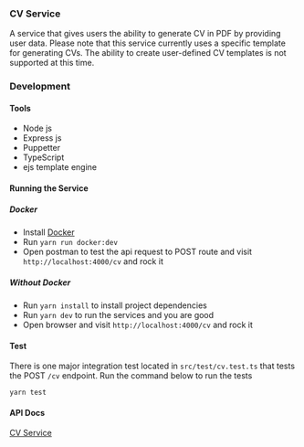 ### CV Service

A service that gives users the ability to generate CV in PDF by providing user data.
Please note that this service currently uses a specific template for generating CVs.
The ability to create user-defined CV templates is not supported at this time.

### Development

#### Tools

- Node js
- Express js
- Puppetter
- TypeScript
- ejs template engine

#### Running the Service

##### Docker

- Install [Docker](https://www.docker.com/)
- Run `yarn run docker:dev`
- Open postman to test the api request to POST route and visit `http://localhost:4000/cv` and rock it

##### Without Docker

- Run `yarn install` to install project dependencies
- Run `yarn dev` to run the services and you are good
- Open browser and visit `http://localhost:4000/cv` and rock it

#### Test

There is one major integration test located in `src/test/cv.test.ts` that tests the POST `/cv` endpoint. Run the command below to run the tests

```
yarn test
```

#### API Docs

[CV Service](https://cvservice.docs.apiary.io/#reference/0/cv-service-collection/generate-a-new-cv)
